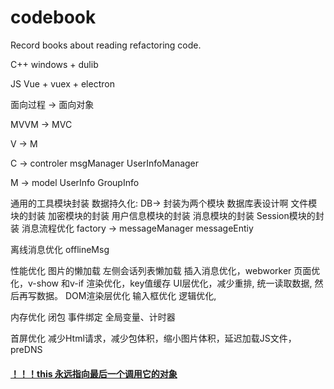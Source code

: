 # codebook

Record books about reading refactoring code.


C++
windows + dulib

JS
Vue + vuex + electron

面向过程 -> 面向对象

MVVM -> MVC

V -> M

C -> controler msgManager UserInfoManager

M -> model UserInfo GroupInfo

通用的工具模块封装
数据持久化:
  DB-> 封装为两个模块 数据库表设计啊
文件模块的封装
加密模块的封装
用户信息模块的封装
消息模块的封装
Session模块的封装
消息流程优化 factory -> messageManager  messageEntiy

离线消息优化 offlineMsg

性能优化
  图片的懒加载
  左侧会话列表懒加载
  插入消息优化，webworker
  页面优化，v-show 和v-if
  渲染优化，key值缓存
  UI层优化，减少重排, 统一读取数据, 然后再写数据。
  DOM渲染层优化
  输入框优化
  逻辑优化,

内存优化
  闭包
  事件绑定
  全局变量、计时器

首屏优化
  减少Html请求，减少包体积，缩小图片体积，延迟加载JS文件，preDNS

#### [！！！this 永远指向最后一个调用它的对象](https://juejin.im/post/59bfe84351882531b730bac2)